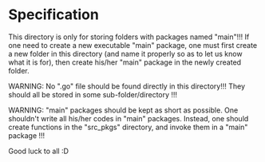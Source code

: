 # Specification
This directory is only for storing folders with packages named "main"!!!
If one need to create a new executable "main" package, one must first create a new folder in this directory (and name it properly so as to let us know what it is for), then create his/her "main" package in the newly created folder. 

WARNING: No ".go" file should be found directly in this directory!!! They should all be stored in some sub-folder/directory !!!

WARNING: "main" packages should be kept as short as possible. One shouldn't write all his/her codes in "main" packages. Instead, one should create functions in the "src_pkgs" directory, and invoke them in a "main" package !!!

Good luck to all :D